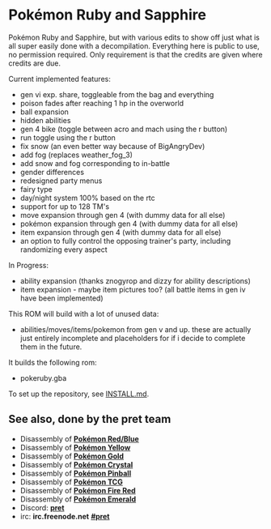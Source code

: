 # Pokémon Ruby and Sapphire

Pokémon Ruby and Sapphire, but with various edits to show off just what is all super easily done with a decompilation.
Everything here is public to use, no permission required.  Only requirement is that the credits are given where credits are due.

Current implemented features:
* gen vi exp. share, toggleable from the bag and everything
* poison fades after reaching 1 hp in the overworld
* ball expansion
* hidden abilities
* gen 4 bike (toggle between acro and mach using the r button)
* run toggle using the r button
* fix snow (an even better way because of BigAngryDev)
* add fog (replaces weather_fog_3)
* add snow and fog corresponding to in-battle
* gender differences
* redesigned party menus
* fairy type
* day/night system 100% based on the rtc
* support for up to 128 TM's
* move expansion through gen 4 (with dummy data for all else)
* pokémon expansion through gen 4 (with dummy data for all else)
* item expansion through gen 4 (with dummy data for all else)
* an option to fully control the opposing trainer's party, including randomizing every aspect

In Progress:
* ability expansion (thanks znogyrop and dizzy for ability descriptions)
* item expansion - maybe item pictures too? (all battle items in gen iv have been implemented)

This ROM will build with a lot of unused data:
* abilities/moves/items/pokemon from gen v and up.  these are actually just entirely incomplete and placeholders for if i decide to complete them in the future.


It builds the following rom:

* pokeruby.gba

To set up the repository, see [INSTALL.md](INSTALL.md).

## See also, done by the pret team

* Disassembly of [**Pokémon Red/Blue**][pokered]
* Disassembly of [**Pokémon Yellow**][pokeyellow]
* Disassembly of [**Pokémon Gold**][pokegold]
* Disassembly of [**Pokémon Crystal**][pokecrystal]
* Disassembly of [**Pokémon Pinball**][pokepinball]
* Disassembly of [**Pokémon TCG**][poketcg]
* Disassembly of [**Pokémon Fire Red**][pokefirered]
* Disassembly of [**Pokémon Emerald**][pokeemerald]
* Discord: [**pret**][Discord]
* irc: **irc.freenode.net** [**#pret**][irc]

[pokered]: https://github.com/pret/pokered
[pokeyellow]: https://github.com/pret/pokeyellow
[pokegold]: https://github.com/pret/pokegold
[pokecrystal]: https://github.com/pret/pokecrystal
[pokepinball]: https://github.com/pret/pokepinball
[poketcg]: https://github.com/pret/poketcg
[pokefirered]: https://github.com/pret/pokefirered
[pokeemerald]: https://github.com/pret/pokeemerald
[Discord]: https://discord.gg/d5dubZ3
[irc]: https://kiwiirc.com/client/irc.freenode.net/?#pret
[travis]: https://travis-ci.org/pret/pokeruby
[travis-badge]: https://travis-ci.org/pret/pokeruby.svg?branch=master
